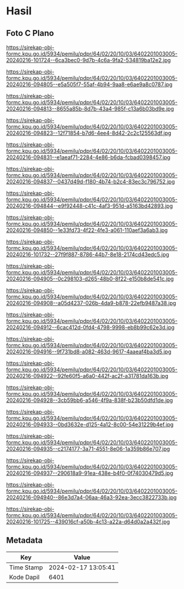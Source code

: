 # Hasil

## Foto C Plano

https://sirekap-obj-formc.kpu.go.id/5934/pemilu/pdpr/64/02/20/10/03/6402201003005-20240216-101724--6ca3bec0-9d7b-4c6a-9fa2-534819ba12e2.jpg

https://sirekap-obj-formc.kpu.go.id/5934/pemilu/pdpr/64/02/20/10/03/6402201003005-20240216-094805--e5a505f7-55af-4b94-9aa8-e6ae9a8c0787.jpg

https://sirekap-obj-formc.kpu.go.id/5934/pemilu/pdpr/64/02/20/10/03/6402201003005-20240216-094813--8655a85b-8d7b-43a4-985f-c13a6b03bd9e.jpg

https://sirekap-obj-formc.kpu.go.id/5934/pemilu/pdpr/64/02/20/10/03/6402201003005-20240216-094823--12f71854-b7d6-4ee4-8d42-2c2c125563df.jpg

https://sirekap-obj-formc.kpu.go.id/5934/pemilu/pdpr/64/02/20/10/03/6402201003005-20240216-094831--e1aeaf71-2284-4e86-b6da-fcbad0398457.jpg

https://sirekap-obj-formc.kpu.go.id/5934/pemilu/pdpr/64/02/20/10/03/6402201003005-20240216-094837--0437d49d-f180-4b74-b2c4-83ec3c796752.jpg

https://sirekap-obj-formc.kpu.go.id/5934/pemilu/pdpr/64/02/20/10/03/6402201003005-20240216-094844--e9f92448-c41c-4af3-951d-a5163bd42893.jpg

https://sirekap-obj-formc.kpu.go.id/5934/pemilu/pdpr/64/02/20/10/03/6402201003005-20240216-094850--1e33fd73-4f22-4fe3-a061-110aef3a6ab3.jpg

https://sirekap-obj-formc.kpu.go.id/5934/pemilu/pdpr/64/02/20/10/03/6402201003005-20240216-101732--27f9f887-8786-44b7-8e18-2174cd43edc5.jpg

https://sirekap-obj-formc.kpu.go.id/5934/pemilu/pdpr/64/02/20/10/03/6402201003005-20240216-094905--0c298103-d265-48b0-8f22-e150b8de541c.jpg

https://sirekap-obj-formc.kpu.go.id/5934/pemilu/pdpr/64/02/20/10/03/6402201003005-20240216-094908--a05d4237-026b-4da9-b878-22efb9487a38.jpg

https://sirekap-obj-formc.kpu.go.id/5934/pemilu/pdpr/64/02/20/10/03/6402201003005-20240216-094912--6cac412d-0fd4-4798-9998-eb8b99c62e3d.jpg

https://sirekap-obj-formc.kpu.go.id/5934/pemilu/pdpr/64/02/20/10/03/6402201003005-20240216-094916--9f731bd8-a082-463d-9617-4aaeaf4ba3d5.jpg

https://sirekap-obj-formc.kpu.go.id/5934/pemilu/pdpr/64/02/20/10/03/6402201003005-20240216-094922--92fe60f5-a6a0-442f-ac2f-a31781da163b.jpg

https://sirekap-obj-formc.kpu.go.id/5934/pemilu/pdpr/64/02/20/10/03/6402201003005-20240216-094928--3cb59bb6-a546-4f9a-838f-b23b50dfd1de.jpg

https://sirekap-obj-formc.kpu.go.id/5934/pemilu/pdpr/64/02/20/10/03/6402201003005-20240216-094933--0bd3632e-d125-4a12-8c00-54e31229b4ef.jpg

https://sirekap-obj-formc.kpu.go.id/5934/pemilu/pdpr/64/02/20/10/03/6402201003005-20240216-094935--c2174177-3a71-4551-8e06-1a359b86e707.jpg

https://sirekap-obj-formc.kpu.go.id/5934/pemilu/pdpr/64/02/20/10/03/6402201003005-20240216-094937--290618a9-91ea-438e-b4f0-0f74030479d5.jpg

https://sirekap-obj-formc.kpu.go.id/5934/pemilu/pdpr/64/02/20/10/03/6402201003005-20240216-094940--86e3d7a4-06aa-46a3-92ea-3ecc3822733b.jpg

https://sirekap-obj-formc.kpu.go.id/5934/pemilu/pdpr/64/02/20/10/03/6402201003005-20240216-101725--439016cf-a50b-4c13-a22a-d64d0a2a432f.jpg


## Metadata

| Key        | Value               |
| ---------- | ------------------- |
| Time Stamp | 2024-02-17 13:05:41 |
| Kode Dapil | 6401                |



